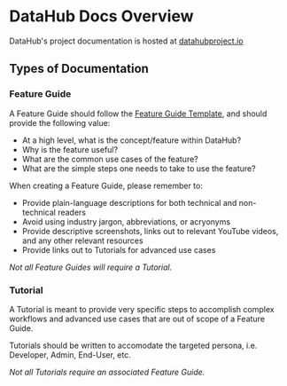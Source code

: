 # DataHub Docs Overview

DataHub's project documentation is hosted at [datahubproject.io](https://datahubproject.io/docs)

## Types of Documentation

### Feature Guide

A Feature Guide should follow the [Feature Guide Template](_feature-guide-template.md), and should provide the following value:

* At a high level, what is the concept/feature within DataHub?
* Why is the feature useful?
* What are the common use cases of the feature?
* What are the simple steps one needs to take to use the feature?

When creating a Feature Guide, please remember to:

* Provide plain-language descriptions for both technical and non-technical readers
* Avoid using industry jargon, abbreviations, or acryonyms
* Provide descriptive screenshots, links out to relevant YouTube videos, and any other relevant resources
* Provide links out to Tutorials for advanced use cases

*Not all Feature Guides will require a Tutorial.*

### Tutorial

A Tutorial is meant to provide very specific steps to accomplish complex workflows and advanced use cases that are out of scope of a Feature Guide.

Tutorials should be written to accomodate the targeted persona, i.e. Developer, Admin, End-User, etc.

*Not all Tutorials require an associated Feature Guide.*